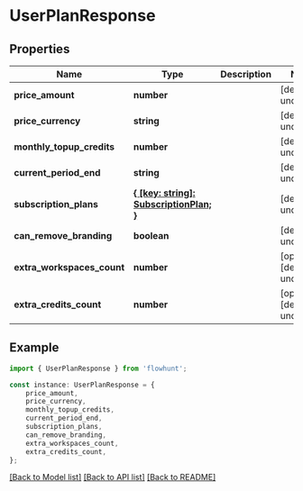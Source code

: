# UserPlanResponse


## Properties

Name | Type | Description | Notes
------------ | ------------- | ------------- | -------------
**price_amount** | **number** |  | [default to undefined]
**price_currency** | **string** |  | [default to undefined]
**monthly_topup_credits** | **number** |  | [default to undefined]
**current_period_end** | **string** |  | [default to undefined]
**subscription_plans** | [**{ [key: string]: SubscriptionPlan; }**](SubscriptionPlan.md) |  | [default to undefined]
**can_remove_branding** | **boolean** |  | [default to undefined]
**extra_workspaces_count** | **number** |  | [optional] [default to undefined]
**extra_credits_count** | **number** |  | [optional] [default to undefined]

## Example

```typescript
import { UserPlanResponse } from 'flowhunt';

const instance: UserPlanResponse = {
    price_amount,
    price_currency,
    monthly_topup_credits,
    current_period_end,
    subscription_plans,
    can_remove_branding,
    extra_workspaces_count,
    extra_credits_count,
};
```

[[Back to Model list]](../README.md#documentation-for-models) [[Back to API list]](../README.md#documentation-for-api-endpoints) [[Back to README]](../README.md)
